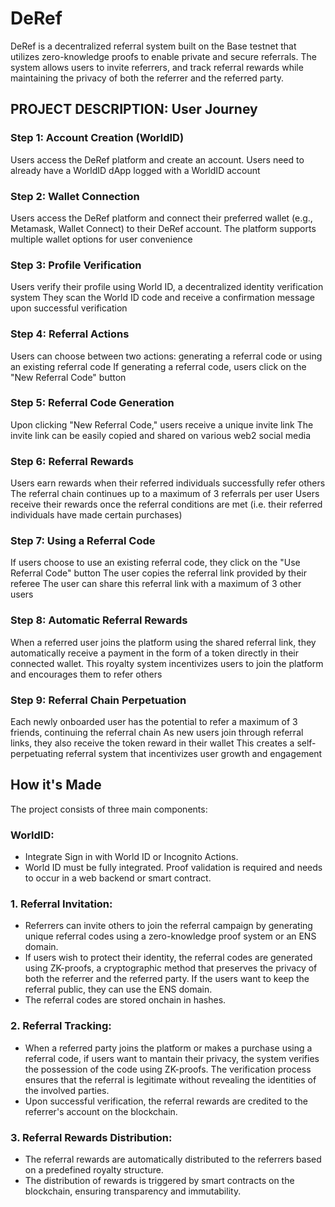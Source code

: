 # DeRef 

DeRef is a decentralized referral system built on the Base testnet that utilizes zero-knowledge proofs to enable private and secure referrals. 
The system allows users to invite referrers, and track referral rewards while maintaining the privacy of both the referrer and the referred party.


## PROJECT DESCRIPTION: User Journey

### Step 1: Account Creation (WorldID)
Users access the DeRef platform and create an account. Users need to already have a WorldID dApp logged with a WorldID account

### Step 2: Wallet Connection
Users access the DeRef platform and connect their preferred wallet (e.g., Metamask, Wallet Connect) to their DeRef account. The platform supports multiple wallet options for user convenience

### Step 3: Profile Verification
Users verify their profile using World ID, a decentralized identity verification system
They scan the World ID code and receive a confirmation message upon successful verification

### Step 4: Referral Actions
Users can choose between two actions: generating a referral code or using an existing referral code
If generating a referral code, users click on the "New Referral Code" button

### Step 5: Referral Code Generation
Upon clicking "New Referral Code," users receive a unique invite link 
The invite link can be easily copied and shared on various web2 social media

### Step 6: Referral Rewards
Users earn rewards when their referred individuals successfully refer others
The referral chain continues up to a maximum of 3 referrals per user
Users receive their rewards once the referral conditions are met (i.e. their referred individuals have made certain purchases)

### Step 7: Using a Referral Code
If users choose to use an existing referral code, they click on the "Use Referral Code" button
The user copies the referral link provided by their referee
The user can share this referral link with a maximum of 3 other users

### Step 8: Automatic Referral Rewards
When a referred user joins the platform using the shared referral link, they automatically receive a payment in the form of a token directly in their connected wallet. This royalty system incentivizes users to join the platform and encourages them to refer others

### Step 9: Referral Chain Perpetuation
Each newly onboarded user has the potential to refer a maximum of 3 friends, continuing the referral chain
As new users join through referral links, they also receive the token reward in their wallet
This creates a self-perpetuating referral system that incentivizes user growth and engagement

## How it's Made

The project consists of three main components: 

### WorldID:

- Integrate Sign in with World ID or Incognito Actions.
- World ID must be fully integrated. Proof validation is required and needs to occur in a web backend or smart contract.

### 1. Referral Invitation:
   - Referrers can invite others to join the referral campaign by generating unique referral codes using a zero-knowledge proof system or an ENS domain.
   - If users wish to protect their identity, the referral codes are generated using ZK-proofs, a cryptographic method that preserves the privacy of both the referrer and the referred party. If the users want to keep the referral public, they can use the ENS domain.
   - The referral codes are stored onchain in hashes.

### 2. Referral Tracking:
   - When a referred party joins the platform or makes a purchase using a referral code, if users want to mantain their privacy, the system verifies the possession of the code using ZK-proofs. The verification process ensures that the referral is legitimate without revealing the identities of the involved parties.
   - Upon successful verification, the referral rewards are credited to the referrer's account on the blockchain.

### 3. Referral Rewards Distribution:
   - The referral rewards are automatically distributed to the referrers based on a predefined royalty structure.
   - The distribution of rewards is triggered by smart contracts on the blockchain, ensuring transparency and immutability.



